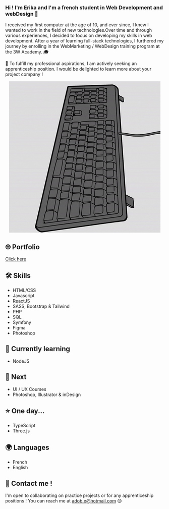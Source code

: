 ### Hi ! I'm Erika and I'm a french student in Web Development and webDesign 👋

I received my first computer at the age of 10, and ever since, I knew I wanted to work in the field of new technologies.Over time and through various experiences, I decided to focus on developing my skills in web development. After a year of learning full-stack technologies, I furthered my journey by enrolling in the WebMarketing / WebDesign training program at the 3W Academy. 🎓

🚀 To fulfill my professional aspirations, I am actively seeking an apprenticeship position. I would be delighted to learn more about your project company !

<p align="center">
  <img src="https://github.com/Coussecousse/Coussecousse/blob/main/giphy.gif" alt="Pingouin image"/>
</p>


## 🌐 Portfolio
<a href="https://erika-s-portfolio-fr.netlify.app/" target="_blank">Click here</a>

## 🛠️ Skills 
- HTML/CSS
- Javascript
- ReactJS
- SASS, Bootstrap & Tailwind
- PHP
- SQL
- Symfony
- Figma
- Photoshop

## 🧠 Currently learning 
- NodeJS

## 🎯 Next 
- UI / UX Courses
- Photoshop, Illustrator & inDesign

## ⭐️ One day...
- TypeScript
- Three.js

## 🌍 Languages
- French
- English

## 📧 Contact me ! 
I'm open to collaborating on practice projects or for any apprenticeship positions ! You can reach me at <a href="mailto:adob.e@hotmail.com">adob.e@hotmail.com</a> 😊
